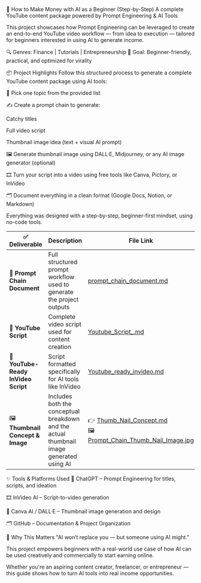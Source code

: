 💸 How to Make Money with AI as a Beginner (Step-by-Step)
A complete YouTube content package powered by Prompt Engineering & AI Tools

This project showcases how Prompt Engineering can be leveraged to create an end-to-end YouTube video workflow — from idea to execution — tailored for beginners interested in using AI to generate income.

🔍 Genres: Finance | Tutorials | Entrepreneurship
🎯 Goal: Beginner-friendly, practical, and optimized for virality

📦 Project Highlights
Follow this structured process to generate a complete YouTube content package using AI tools:

🎯 Pick one topic from the provided list

✍️ Create a prompt chain to generate:

Catchy titles

Full video script

Thumbnail image idea (text + visual AI prompt)

🖼️ Generate thumbnail image using DALL·E, Midjourney, or any AI image generator (optional)

🎞️ Turn your script into a video using free tools like Canva, Pictory, or InVideo

🗂️ Document everything in a clean format (Google Docs, Notion, or Markdown)

Everything was designed with a step-by-step, beginner-first mindset, using no-code tools.

| ✅ Deliverable                       | Description                                                                              | File Link                                                                                                                                   |
| ----------------------------------- | ---------------------------------------------------------------------------------------- | ------------------------------------------------------------------------------------------------------------------------------------------- |
| 📄 **Prompt Chain Document**        | Full structured prompt workflow used to generate the project outputs                     | [prompt\_chain\_document.md](./prompt_chain_document.md)                                                                                    |
| 📝 **YouTube Script**               | Complete video script used for content creation                                          | [Youtube\_Script\_.md](./Youtube_Script_.md)                                                                                                |
| 🎥 **YouTube-Ready InVideo Script** | Script formatted specifically for AI tools like InVideo                                  | [Youtube\_ready\_invideo.md](./Youtube_ready_invideo.md)                                                                                    |
| 🖼️ **Thumbnail Concept & Image**   | Includes both the conceptual breakdown and the actual thumbnail image generated using AI | 👉 [Thumb\_Nail\_Concept.md](./Thumb_Nail_Concept.md) <br> 🖼️ [Prompt\_Chain\_Thumb\_Nail\_Image.jpg](./Prompt_Chain_Thumb_Nail_Image.jpg) |


✨ Tools & Platforms Used
💬 ChatGPT – Prompt Engineering for titles, scripts, and ideation

🎞️ InVideo AI – Script-to-video generation

🎨 Canva AI / DALL·E – Thumbnail image generation and design

🗂️ GitHub – Documentation & Project Organization

📢 Why This Matters
"AI won’t replace you — but someone using AI might."

This project empowers beginners with a real-world use case of how AI can be used creatively and commercially to start earning online.

Whether you're an aspiring content creator, freelancer, or entrepreneur — this guide shows how to turn AI tools into real income opportunities.
